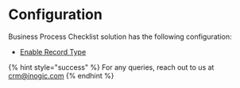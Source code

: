 # Configuration

Business Process Checklist solution has the following configuration:&#x20;

* [Enable Record Type](https://docs.inogic.com/business-process-checklist/configuration/configuration-for-entity)

{% hint style="success" %}
For any queries, reach out to us at [crm@inogic.com](mailto:crm@inogic.com)
{% endhint %}

